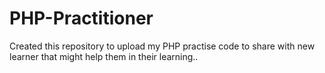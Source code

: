 # PHP-Practitioner
Created this repository to upload my PHP practise code to share with new learner that might help them in their learning..
